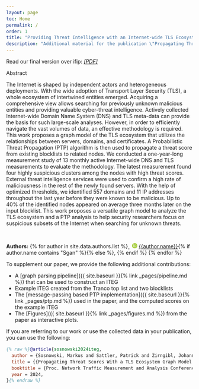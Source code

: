 ```yaml
---
layout: page
toc: Home
permalink: /
order: 1
title: "Providing Threat Intelligence with an Internet-wide TLS Ecosystem Graph Model"
description: "Additional material for the publication \"Propagating Threat Scores With a TLS Ecosystem Graph Model Derived by Active Measurements\", providing access to published data and tools."
---
```


Read our final version over ifip: *[[PDF]](https://tma.ifip.org/2024/wp-content/uploads/sites/13/2024/05/tma2024-final19.pdf)*

<div class="accordion-box">
  <div class="accordion-box__title">
    Abstract
  </div>
  <div class="accordion-box__content">
      <p>The Internet is shaped by independent actors and heterogeneous deployments. With the wide adoption of Transport Layer Security (TLS), a whole ecosystem of intertwined entities emerged. Acquiring a comprehensive view allows searching for previously unknown malicious entities and providing valuable cyber-threat intelligence. Actively collected Internet-wide Domain Name System (DNS) and TLS meta-data can provide the basis for such large-scale analyses. However, in order to efficiently navigate the vast volumes of data, an effective methodology is required. This work proposes a graph model of the TLS ecosystem that utilizes the relationships between servers, domains, and certificates. A Probabilistic Threat Propagation (PTP) algorithm is then used to propagate a threat score from existing blocklists to related nodes. We conducted a one-year-long measurement study of 13 monthly active Internet-wide DNS and TLS measurements to evaluate the methodology. The latest measurement found four highly suspicious clusters among the nodes with high threat scores. External threat intelligence services were used to confirm a high rate of maliciousness in the rest of the newly found servers. With the help of optimized thresholds, we identified 557 domains and 11 IP addresses throughout the last year before they were known to be malicious. Up to 40% of the identified nodes appeared on average three months later on the input blocklist. This work proposes a versatile graph model to analyze the TLS ecosystem and a PTP analysis to help security researchers focus on suspicious subsets of the Internet when searching for unknown threats.</p>
  </div>
</div><br>

**Authors:**
{% for author in site.data.authors.list %}<a style="border-bottom: none" href="https://orcid.org/{{author.orcid}}">
<img src="assets/ORCIDiD_icon16x16.png" style="width: 1em; margin-inline-start: 0.5em;" alt="ORCID iD icon"/></a>
[{{author.name}}](https://orcid.org/{{author.orcid}}){% if author.name contains "Sgan" %}{% else %}, {% endif %}
{% endfor %}


To supplement our paper, we provide the following additional contributions:

- A [graph parsing pipeline]({{ site.baseurl }}{% link _pages/pipeline.md %}) that can be used to construct an ITEG
- Example ITEG created from the Tranco top list and two blocklists
- The [message-passing based PTP implementation]({{ site.baseurl }}{% link _pages/ptp.md %}) used in the paper, and the computed scores on the example ITEG
- The [Figures]({{ site.baseurl }}{% link _pages/figures.md %}) from the paper as interactive plots. 


If you are referring to our work or use the collected data in your publication, you can use the following:

```bib
{% raw %}@article{sosnowski2024iteg,
  author = {Sosnowski, Markus and Sattler, Patrick and Zirngibl, Johannes and Betzer, Tim and Carle, Georg},
  title = {{Propagating Threat Scores With a TLS Ecosystem Graph Model Derived by Active Measurements}},
  booktitle = {Proc. Network Traffic Measurement and Analysis Conference (TMA)},
  year = 2024,
}{% endraw %}
```

